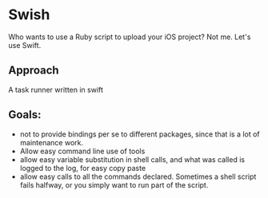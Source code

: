 # Swish

Who wants to use a Ruby script to upload your iOS project? Not me. Let's use Swift.

## Approach
A task runner written in swift

## Goals: 
- not to provide bindings per se to different packages, since that is a lot of maintenance work. 
- Allow easy command line use of tools
- allow easy variable substitution in shell calls, and what was called is logged to the log, for easy copy paste
- allow easy calls to all the commands declared. Sometimes a shell script fails halfway, or you simply want to run part of the script.
